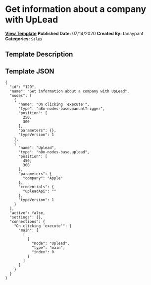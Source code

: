 # Get information about a company with UpLead

**[View Template](https://n8n.io/workflows/504-/)**  **Published Date:** 07/14/2020  **Created By:** tanaypant  **Categories:** `Sales`  

## Template Description



## Template JSON

```
{
  "id": "129",
  "name": "Get information about a company with UpLead",
  "nodes": [
    {
      "name": "On clicking 'execute'",
      "type": "n8n-nodes-base.manualTrigger",
      "position": [
        250,
        300
      ],
      "parameters": {},
      "typeVersion": 1
    },
    {
      "name": "Uplead",
      "type": "n8n-nodes-base.uplead",
      "position": [
        450,
        300
      ],
      "parameters": {
        "company": "Apple"
      },
      "credentials": {
        "upleadApi": ""
      },
      "typeVersion": 1
    }
  ],
  "active": false,
  "settings": {},
  "connections": {
    "On clicking 'execute'": {
      "main": [
        [
          {
            "node": "Uplead",
            "type": "main",
            "index": 0
          }
        ]
      ]
    }
  }
}
```
